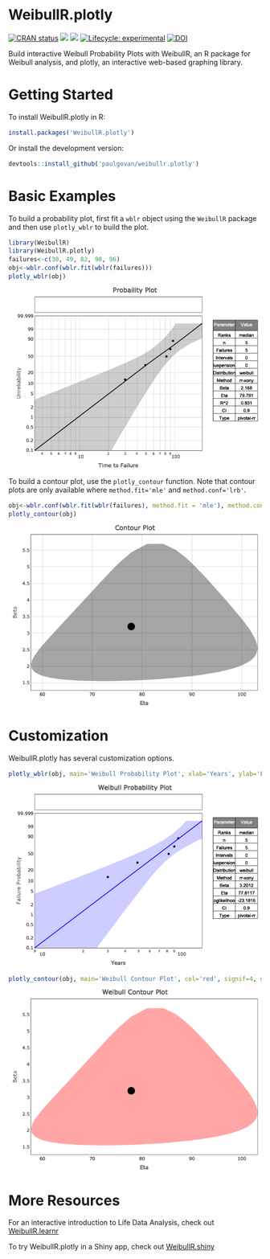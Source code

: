 
# WeibullR.plotly

<!-- badges: start -->

[![CRAN
status](https://www.r-pkg.org/badges/version/WeibullR.plotly)](https://CRAN.R-project.org/package=WeibullR.plotly)
![](http://cranlogs.r-pkg.org/badges/grand-total/WeibullR.plotly)
![](http://cranlogs.r-pkg.org/badges/WeibullR.plotly) [![Lifecycle:
experimental](https://img.shields.io/badge/lifecycle-experimental-orange.svg)](https://lifecycle.r-lib.org/articles/stages.html#experimental)
[![DOI](https://zenodo.org/badge/639144870.svg)](https://zenodo.org/badge/latestdoi/639144870)
<!-- badges: end -->

Build interactive Weibull Probability Plots with WeibullR, an R package
for Weibull analysis, and plotly, an interactive web-based graphing
library.

# Getting Started

To install WeibullR.plotly in R:

``` r
install.packages('WeibullR.plotly')
```

Or install the development version:

``` r
devtools::install_github('paulgovan/weibullr.plotly')
```

# Basic Examples

To build a probability plot, first fit a `wblr` object using the
`WeibullR` package and then use `plotly_wblr` to build the plot.

``` r
library(WeibullR)
library(WeibullR.plotly)
failures<-c(30, 49, 82, 90, 96)
obj<-wblr.conf(wblr.fit(wblr(failures)))
plotly_wblr(obj)
```

![](ReadMe_files/figure-gfm/unnamed-chunk-3-1.png)<!-- -->

To build a contour plot, use the `plotly_contour` function. Note that
contour plots are only available where `method.fit='mle'` and
`method.conf='lrb'`.

``` r
obj<-wblr.conf(wblr.fit(wblr(failures), method.fit = 'mle'), method.conf = 'lrb')
plotly_contour(obj)
```

![](ReadMe_files/figure-gfm/unnamed-chunk-4-1.png)<!-- -->

# Customization

WeibullR.plotly has several customization options.

``` r
plotly_wblr(obj, main='Weibull Probability Plot', xlab='Years', ylab='Failure Probability', col='blue', signif=4, grid=FALSE)
```

![](ReadMe_files/figure-gfm/unnamed-chunk-5-1.png)<!-- -->

``` r
plotly_contour(obj, main='Weibull Contour Plot', col='red', signif=4, grid=FALSE)
```

![](ReadMe_files/figure-gfm/unnamed-chunk-6-1.png)<!-- -->

# More Resources

For an interactive introduction to Life Data Analysis, check out
[WeibullR.learnr](https://paulgovan.github.io/WeibullR.learnr/)

To try WeibullR.plotly in a Shiny app, check out
[WeibullR.shiny](https://paulgovan.github.io/WeibullR.shiny/)
